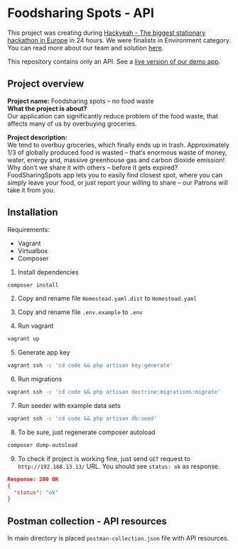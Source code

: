 # Foodsharing Spots - API

This project was creating during [Hackyeah - The biggest stationary hackathon in Europe](https://hackyeah.pl) in 24 hours. We were finalists in Environment category. You can read more about our team and solution [here](https://hackyeah.pl/winners-2019/#ENVIRONMENT).

This repository contains only an API. See a [live version of our demo app](http://foodsharing-spot.herokuapp.com/).
## Project overview
**Project name:** Foodsharing spots – no food waste  
**What the project is about?**  
Our application can significantly reduce problem of the food waste, that affects many of us by overbuying groceries.

**Project description:**  
We tend to overbuy groceries, which finally ends up in trash. Approximately 1/3 of globally produced food is wasted – that’s enormous waste of money, water, energy and, massive greenhouse gas and carbon dioxide emission! Why don’t we share it with others – before it gets expired? FoodSharingSpots app lets you to easily find closest spot, where you can simply leave your food, or just report your willing to share – our Patrons will take it from you.

## Installation
Requirements:
- Vagrant
- Virtualbox
- Composer

1. Install dependencies
```bash
composer install
```

2. Copy and rename file `Homestead.yaml.dist` to `Homestead.yaml`

3. Copy and rename file `.env.example` to `.env`

4. Run vagrant
```bash
vagrant up
```

5. Generate app key
```bash
vagrant ssh -c 'cd code && php artisan key:generate'
```

6. Run migrations
```bash
vagrant ssh -c 'cd code && php artisan doctrine:migrations:migrate'
```

7. Run seeder with example data sets
```bash
vagrant ssh -c 'cd code && php artisan db:seed'
```

8. To be sure, just regenerate composer autoload
```bash
composer dump-autoload
```

9. To check if project is working fine, just send `GET` request to `http://192.168.13.13/` URL. You should see `status: ok` as response.
```json
Response: 200 OK
{
  "status": "ok"
}
```

## Postman collection - API resources
In main directory is placed `postman-collection.json` file with API resources.

